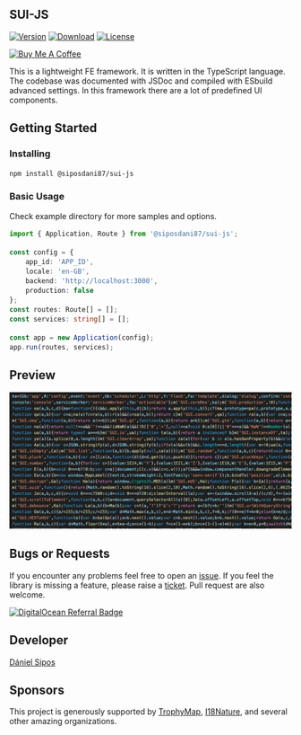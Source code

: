 ## SUI-JS

[![Version](https://img.shields.io/npm/v/@siposdani87/sui-js.svg?style=square)](https://www.npmjs.com/package/@siposdani87/sui-js)
[![Download](https://img.shields.io/npm/dt/@siposdani87/sui-js.svg?style=square)](https://www.npmjs.com/package/@siposdani87/sui-js)
[![License](https://img.shields.io/npm/l/@siposdani87/sui-js.svg?style=square)](./LICENSE)

<a href="https://www.buymeacoffee.com/siposdani87" target="_blank"><img src="https://cdn.buymeacoffee.com/buttons/v2/default-green.png" alt="Buy Me A Coffee" style="width: 150px !important;" /></a>

This is a lightweight FE framework. It is written in the TypeScript language. The codebase was documented with JSDoc and compiled with ESbuild advanced settings. In this framework there are a lot of predefined UI components.

## Getting Started

### Installing

```bash
npm install @siposdani87/sui-js
```

### Basic Usage

Check example directory for more samples and options.

```typescript
import { Application, Route } from '@siposdani87/sui-js';

const config = {
    app_id: 'APP_ID',
    locale: 'en-GB',
    backend: 'http://localhost:3000',
    production: false
};
const routes: Route[] = [];
const services: string[] = [];

const app = new Application(config);
app.run(routes, services);
```

## Preview

![Overview](https://raw.githubusercontent.com/siposdani87/sui-js/master/images/sui-js.png)

## Bugs or Requests

If you encounter any problems feel free to open an [issue](https://github.com/siposdani87/sui-js/issues/new?template=bug_report.md). If you feel the library is missing a feature, please raise a [ticket](https://github.com/siposdani87/sui-js/issues/new?template=feature_request.md). Pull request are also welcome.

[![DigitalOcean Referral Badge](https://web-platforms.sfo2.cdn.digitaloceanspaces.com/WWW/Badge%201.svg)](https://www.digitalocean.com/?refcode=b992bb656478&utm_campaign=Referral_Invite&utm_medium=Referral_Program&utm_source=badge)

## Developer

[Dániel Sipos](https://siposdani87.com)

## Sponsors

This project is generously supported by [TrophyMap](https://trophymap.org), [I18Nature](https://i18nature.com), and several other amazing organizations.
